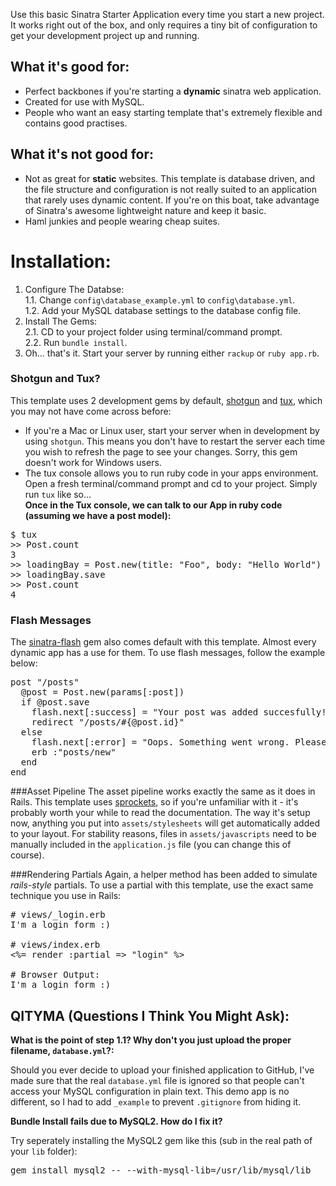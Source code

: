 Use this basic Sinatra Starter Application every time you start a new project. It works right out of the box, and only requires a tiny bit of configuration to get your development project up and running.

## What it's good for:

- Perfect backbones if you're starting a **dynamic** sinatra web application.
- Created for use with MySQL.
- People who want an easy starting template that's extremely flexible and contains good practises.

## What it's not good for:

- Not as great for **static** websites. This template is database driven, and the file structure and configuration is not really suited to an application that rarely uses dynamic content. If you're on this boat, take advantage of Sinatra's awesome lightweight nature and keep it basic.
- Haml junkies and people wearing cheap suites.

# Installation:

1. Configure The Databse:<br />
1.1. Change `config\database_example.yml` to `config\database.yml`.<br />
1.2. Add your MySQL database settings to the database config file.
2. Install The Gems:<br />
2.1. CD to your project folder using terminal/command prompt.<br />
2.2. Run `bundle install`.
3. Oh... that's it. Start your server by running either `rackup` or `ruby app.rb`.<br />

### Shotgun and Tux?

This template uses 2 development gems by default, [shotgun](https://github.com/rtomayko/shotgun "Visit GitHub Page For More Info") and [tux](https://github.com/cldwalker/tux "Visit GitHub Page For More Info"), which you may not have come across before:

- If you're a Mac or Linux user, start your server when in development by using `shotgun`. This means you don't have to restart the server each time you wish to refresh the page to see your changes. Sorry, this gem doesn't work for Windows users.
- The tux console allows you to run ruby code in your apps environment. Open a fresh terminal/command prompt and cd to your project. Simply run `tux` like so...<br />
**Once in the Tux console, we can talk to our App in ruby code (assuming we have a post model):**

<pre>
$ tux
>> Post.count
3
>> loadingBay = Post.new(title: "Foo", body: "Hello World")
>> loadingBay.save
>> Post.count
4
</pre>

### Flash Messages
The [sinatra-flash](https://github.com/SFEley/sinatra-flash "Visit GitHub Page For More Info") gem also comes default with this template. Almost every dynamic app has a use for them. To use flash messages, follow the example below:

<pre>
post "/posts"
  @post = Post.new(params[:post])
  if @post.save
    flash.next[:success] = "Your post was added succesfully!"
    redirect "/posts/#{@post.id}"
  else
    flash.next[:error] = "Oops. Something went wrong. Please fix any errors and try again!"
    erb :"posts/new"
  end
end
</pre>

###Asset Pipeline
The asset pipeline works exactly the same as it does in Rails. This template uses [sprockets](https://github.com/sstephenson/sprockets "Visit GitHub Page For More Info"), so if you're unfamiliar with it - it's probably worth your while to read the documentation. The way it's setup now, anything you put into `assets/stylesheets` will get automatically added to your layout. For stability reasons, files in `assets/javascripts` need to be manually included in the `application.js` file (you can change this of course).

###Rendering Partials
Again, a helper method has been added to simulate *rails-style* partials. To use a partial with this template, use the exact same technique you use in Rails:

<pre>
# views/_login.erb
I'm a login form :)

# views/index.erb
&lt;%= render :partial => "login" %>

# Browser Output:
I'm a login form :)
</pre>

## QITYMA (Questions I Think You Might Ask):
**What is the point of step 1.1? Why don't you just upload the proper filename, `database.yml`?:**

Should you ever decide to upload your finished application to GitHub, I've made sure that the real `database.yml` file is ignored so that people can't access your MySQL configuration in plain text. This demo app is no different, so I had to add `_example` to prevent `.gitignore` from hiding it.

**Bundle Install fails due to MySQL2. How do I fix it?**

Try seperately installing the MySQL2 gem like this (sub in the real path of your `lib` folder):

<pre>
gem install mysql2 -- --with-mysql-lib=/usr/lib/mysql/lib
</pre>